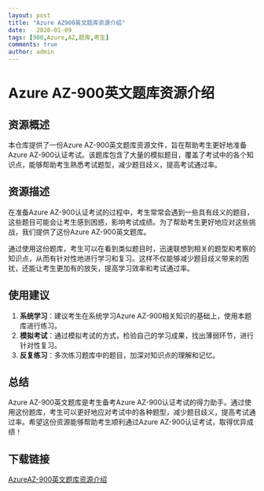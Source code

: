 ```yaml
---
layout: post
title: "Azure AZ900英文题库资源介绍"
date:   2020-01-09
tags: [900,Azure,AZ,题库,考生]
comments: true
author: admin
---
```

# Azure AZ-900英文题库资源介绍

## 资源概述

本仓库提供了一份Azure AZ-900英文题库资源文件，旨在帮助考生更好地准备Azure AZ-900认证考试。该题库包含了大量的模拟题目，覆盖了考试中的各个知识点，能够帮助考生熟悉考试题型，减少题目歧义，提高考试通过率。

## 资源描述

在准备Azure AZ-900认证考试的过程中，考生常常会遇到一些具有歧义的题目，这些题目可能会让考生感到困惑，影响考试成绩。为了帮助考生更好地应对这些挑战，我们提供了这份Azure AZ-900英文题库。

通过使用这份题库，考生可以在看到类似题目时，迅速联想到相关的题型和考察的知识点，从而有针对性地进行学习和复习。这样不仅能够减少题目歧义带来的困扰，还能让考生更加有的放矢，提高学习效率和考试通过率。

## 使用建议

1. **系统学习**：建议考生在系统学习Azure AZ-900相关知识的基础上，使用本题库进行练习。
2. **模拟考试**：通过模拟考试的方式，检验自己的学习成果，找出薄弱环节，进行针对性复习。
3. **反复练习**：多次练习题库中的题目，加深对知识点的理解和记忆。

## 总结

Azure AZ-900英文题库是考生备考Azure AZ-900认证考试的得力助手。通过使用这份题库，考生可以更好地应对考试中的各种题型，减少题目歧义，提高考试通过率。希望这份资源能够帮助考生顺利通过Azure AZ-900认证考试，取得优异成绩！

## 下载链接

[AzureAZ-900英文题库资源介绍](https://pan.quark.cn/s/d8d790395606)